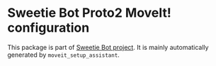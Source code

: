 Sweetie Bot Proto2 MoveIt! configuration
======================================

This package is part of [Sweetie Bot project](http://sweetiebot.net).
It is mainly automatically generated by `moveit_setup_assistant`.

